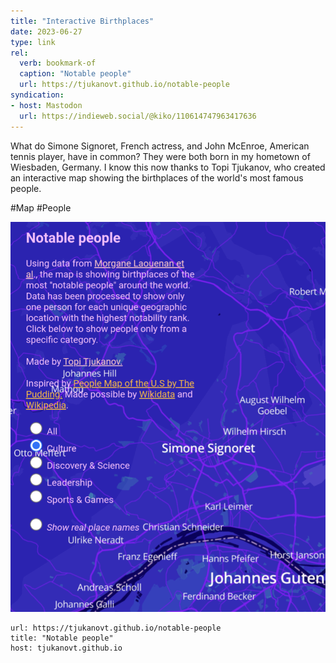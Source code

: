 ```yaml
---
title: "Interactive Birthplaces"
date: 2023-06-27
type: link
rel:
  verb: bookmark-of
  caption: "Notable people"
  url: https://tjukanovt.github.io/notable-people
syndication: 
- host: Mastodon
  url: https://indieweb.social/@kiko/110614747963417636
---
```


What do Simone Signoret, French actress, and John McEnroe, American tennis player, have in common? They were both born in my hometown of Wiesbaden, Germany. I know this now thanks to Topi Tjukanov, who created an interactive map showing the birthplaces of the world's most famous people.

#Map #People

![06-27-notable-people](_attachments/06-27-notable-people.png)

```cardlink
url: https://tjukanovt.github.io/notable-people
title: "Notable people"
host: tjukanovt.github.io
```